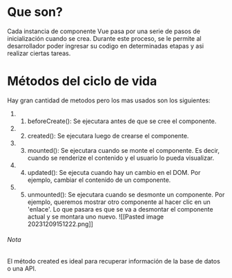 # Que son?
Cada instancia de componente Vue pasa por una serie de pasos de inicialización cuando se crea. Durante este proceso, se le permite al desarrollador poder ingresar su codigo en determinadas etapas y asi realizar ciertas tareas.

# Métodos del ciclo de vida
Hay gran cantidad de metodos pero los mas usados son los siguientes:
1. 1. beforeCreate(): Se ejecutara antes de que se cree el componente.
2. 2. created(): Se ejecutara luego de crearse el componente.
3. 3. mounted(): Se ejecutara cuando se monte el componente. Es decir, cuando se renderize el contenido y el usuario lo pueda visualizar.
4. 4. updated(): Se ejecuta cuando hay un cambio en el DOM. Por ejemplo, cambiar el contenido de un componente.
5. 5. unmounted(): Se ejecutara cuando se desmonte un componente. Por ejemplo, queremos mostrar otro componente al hacer clic en un 'enlace'. Lo que pasara es que se va a desmontar el componente actual y se montara uno nuevo.
![[Pasted image 20231209151222.png]]
###### Nota
El método created es ideal para recuperar información de la base de datos o una API.

